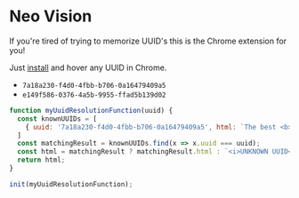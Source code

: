 
# Neo Vision

If you're tired of trying to memorize UUID's this is the Chrome extension for you!

Just [install](https://developer.chrome.com/docs/extensions/mv3/getstarted/development-basics/#load-unpacked) and hover any UUID in Chrome.

- `7a18a230-f4d0-4fbb-b706-0a16479409a5`
- `e149f586-0376-4a5b-9955-ffad5b139d02`

```javascript
function myUuidResolutionFunction(uuid) {
  const knownUUIDs = [
    { uuid: '7a18a230-f4d0-4fbb-b706-0a16479409a5', html: `The best <b>UUID</b> ever!` }
  ]
  const matchingResult = knownUUIDs.find(x => x.uuid === uuid);
  const html = matchingResult ? matchingResult.html : `<i>UNKNOWN UUID</i>`;
  return html;
}

init(myUuidResolutionFunction);
```
